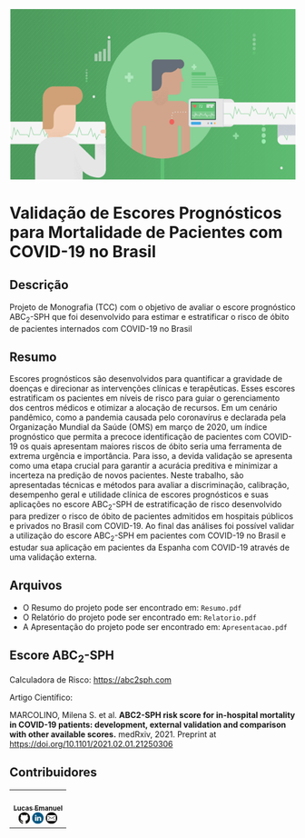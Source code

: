 ![](https://github.com/luckermos/ProgScoreValidationCOVID19/blob/main/risk-stratification.png?raw=true)
# Validação de Escores Prognósticos para Mortalidade de Pacientes com COVID-19 no Brasil

## Descrição

Projeto de Monografia (TCC) com o objetivo de avaliar o escore prognóstico ABC<sub>2</sub>-SPH que foi desenvolvido para estimar e estratificar o risco de óbito de pacientes internados com COVID-19 no Brasil

## Resumo

Escores prognósticos são desenvolvidos para quantificar a gravidade de doenças e direcionar as intervenções clínicas e terapêuticas. Esses escores estratificam os pacientes em níveis de risco para guiar o gerenciamento dos centros médicos e otimizar a alocação de recursos. Em um cenário pandêmico, como a pandemia causada pelo coronavírus e declarada pela Organização Mundial da Saúde (OMS) em março de 2020, um índice prognóstico que permita a precoce identificação de pacientes com COVID-19 os quais apresentam maiores riscos de óbito seria uma ferramenta de extrema urgência e importância. Para isso, a devida validação se apresenta como uma etapa crucial para garantir a acurácia preditiva e minimizar a incerteza na predição de novos pacientes. Neste trabalho, são apresentadas técnicas e métodos para avaliar a discriminação, calibração, desempenho geral e utilidade clínica de escores prognósticos e suas aplicações no escore ABC<sub>2</sub>-SPH de estratificação de risco desenvolvido para predizer o risco de óbito de pacientes admitidos em hospitais públicos e privados no Brasil com COVID-19. Ao final das análises foi possível validar a utilização do escore ABC<sub>2</sub>-SPH em pacientes com COVID-19 no Brasil e estudar sua  aplicação em pacientes da Espanha com COVID-19 através de uma validação externa.

## Arquivos

- O Resumo do projeto pode ser encontrado em:
    `Resumo.pdf`
- O Relatório do projeto pode ser encontrado em:
    `Relatorio.pdf`
- A Apresentação do projeto pode ser encontrado em:
    `Apresentacao.pdf`

## Escore ABC<sub>2</sub>-SPH

Calculadora de Risco: https://abc2sph.com

Artigo Científico: 

MARCOLINO, Milena S. et al. **ABC2-SPH risk score for in-hospital mortality in COVID-19 patients: development, external validation and comparison with other available scores.** medRxiv, 2021. Preprint at https://doi.org/10.1101/2021.02.01.21250306

## Contribuidores

<table>
  <tr>
    <td align="center"><a href="https://github.com/luckermos"><img src="https://avatars.githubusercontent.com/u/49843691?s=100" width="100px;" alt=""/><br /><sub><b>Lucas Emanuel</b></sub></a><br /><a href="https://github.com/luckermos" title="Github"><img src="https://raw.githubusercontent.com/luckermos/logos/main/social/git.png" width="20"></a> <a href="https://www.linkedin.com/in/luckermos/" title="LinkedIn"><img src="https://raw.githubusercontent.com/luckermos/logos/main/social/linkedin.png" width="20"></a> <a href="mailto:luckermos19@gmail.com" title="E-mail"><img src="https://raw.githubusercontent.com/luckermos/logos/main/social/email.png" width="20"></a></td>
  </tr>
</table>
